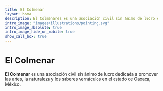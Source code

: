 ```yaml
---
title: El Colmenar
layout: home
description: El Colmenares es una asociación civil sin ánimo de lucro dedicada a promover las artes, la naturaleza y los saberes vernáculos en el estado de Oaxaca, México.
intro_image: "images/illustrations/pointing.svg"
intro_image_absolute: true
intro_image_hide_on_mobile: true
show_call_box: true
---
```


# El Colmenar

**El Colmenar** es una asociación civil sin ánimo de lucro dedicada a promover las artes, la naturaleza y los saberes vernáculos en el estado de Oaxaca, México.
